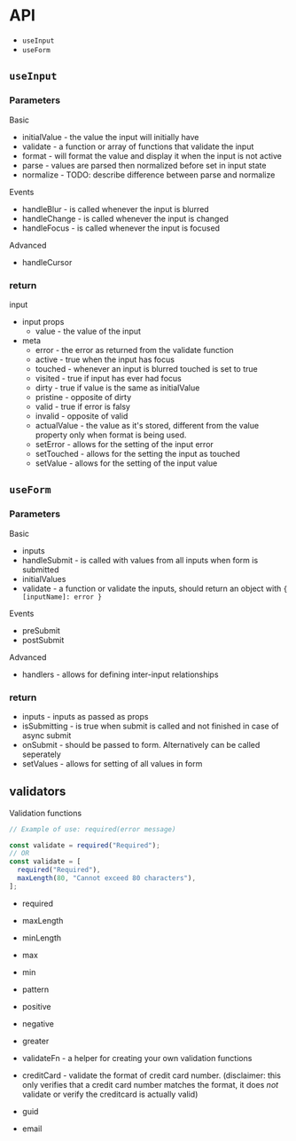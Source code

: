 # API

- `useInput`
- `useForm`

## `useInput`

### Parameters

Basic

- initialValue - the value the input will initially have
- validate - a function or array of functions that validate the input
- format - will format the value and display it when the input is not active
- parse - values are parsed then normalized before set in input state
- normalize - TODO: describe difference between parse and normalize

Events

- handleBlur - is called whenever the input is blurred
- handleChange - is called whenever the input is changed
- handleFocus - is called whenever the input is focused

Advanced

- handleCursor

### return

input

- input props
  - value - the value of the input
- meta
  - error - the error as returned from the validate function
  - active - true when the input has focus
  - touched - whenever an input is blurred touched is set to true
  - visited - true if input has ever had focus
  - dirty - true if value is the same as initialValue
  - pristine - opposite of dirty
  - valid - true if error is falsy
  - invalid - opposite of valid
  - actualValue - the value as it's stored, different from the value property only when format is being used.
  - setError - allows for the setting of the input error
  - setTouched - allows for the setting the input as touched
  - setValue - allows for the setting of the input value

## `useForm`

### Parameters

Basic

- inputs
- handleSubmit - is called with values from all inputs when form is submitted
- initialValues
- validate - a function or validate the inputs, should return an object with `{ [inputName]: error }`

Events

- preSubmit
- postSubmit

Advanced

- handlers - allows for defining inter-input relationships

### return

- inputs - inputs as passed as props
- isSubmitting - is true when submit is called and not finished in case of async submit
- onSubmit - should be passed to form. Alternatively can be called seperately
- setValues - allows for setting of all values in form

## validators

Validation functions

```js
// Example of use: required(error message)

const validate = required("Required");
// OR
const validate = [
  required("Required"),
  maxLength(80, "Cannot exceed 80 characters"),
];
```

- required
- maxLength
- minLength
- max
- min
- pattern
- positive
- negative
- greater

- validateFn - a helper for creating your own validation functions
- creditCard - validate the format of credit card number. (disclaimer: this only verifies that a credit card number matches the format, it does _not_ validate or verify the creditcard is actually valid)
- guid
- email
